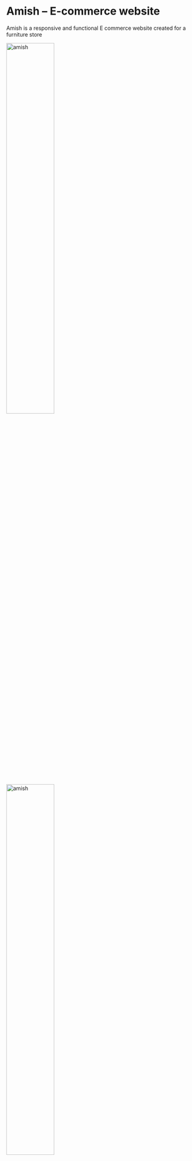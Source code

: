 
# Amish – E-commerce website 

Amish is a responsive and functional E commerce website created for a furniture store

<img src="https://user-images.githubusercontent.com/68109485/143798880-c326ca43-7962-4f71-ab92-19f823e0ad4b.jpg" alt="amish" border="0" width="50%">

<img src="https://user-images.githubusercontent.com/68109485/143798880-c326ca43-7962-4f71-ab92-19f823e0ad4b.jpg" alt="amish" border="0" width="50%">
<img src="https://user-images.githubusercontent.com/68109485/143798880-c326ca43-7962-4f71-ab92-19f823e0ad4b.jpg" alt="amish" border="0" width="50%">
<img src="https://user-images.githubusercontent.com/68109485/143798880-c326ca43-7962-4f71-ab92-19f823e0ad4b.jpg" alt="amish" border="0" width="50%">
<img src="https://user-images.githubusercontent.com/68109485/143798880-c326ca43-7962-4f71-ab92-19f823e0ad4b.jpg" alt="amish" border="0" width="50%">
<img src="https://user-images.githubusercontent.com/68109485/143798880-c326ca43-7962-4f71-ab92-19f823e0ad4b.jpg" alt="amish" border="0" width="50%"><img src="https://user-images.githubusercontent.com/68109485/143798880-c326ca43-7962-4f71-ab92-19f823e0ad4b.jpg" alt="amish" border="0" width="50%">

## Stack

- React.js to build the front-end
- Redux for state management 
- React-router for routing 
- Redux- reselect to memorize expensive calculations 
- Redux- persist to store data in local storage
- Redux-Saga for asynchronous actions like fetching data from Firestore
- Styled Components to keep the concerns of styling and element architecture separated and make component more readable
- Firebase for sign-in workflow 
- Firestore to store user data and collection data


## Complete MVP
1.	View collections 
2.	Display show items with item name and price
3.	Add items to cart
4.	Remove items from cart
5.	Increment and decrement item quantity
6.	Display number of items in the cart and number of items in the favorite list 
7.	Online payment with stripe
8.	Built add to favorite and remove from favorite
9.	Google sign in and email sing in functionality 
10.	Retrieve collection data from firestroe asynchronously with redux saga 
11.	Store cart data and favorite list data in local storage  


 ![smartmockups_kwk1mzi7](https://user-images.githubusercontent.com/68109485/143798880-c326ca43-7962-4f71-ab92-19f823e0ad4b.jpg)
![smartmockups_kwk1mlr0](https://user-images.githubusercontent.com/68109485/143798881-abec948c-24f1-432c-9a92-fc465dfcb67a.jpg)
![smartmockups_kwk1lyob](https://user-images.githubusercontent.com/68109485/143798882-f03a0e05-9e3b-4c0a-9532-09986ddd67bd.jpg)
![smartmockups_kwk1jcly](https://user-images.githubusercontent.com/68109485/143798884-7b17bb91-f479-4473-9d68-0fca2f02dca3.jpg)
![smartmockups_kwk1o39e](https://user-images.githubusercontent.com/68109485/143798886-daf4c1d8-efb9-4fc5-85e2-8dc1aa21707a.jpg)
![smartmockups_kwk1nm9y](https://user-images.githubusercontent.com/68109485/143798888-7a881470-d35d-4c38-9af3-e3f7ee5df0cc.jpg)
